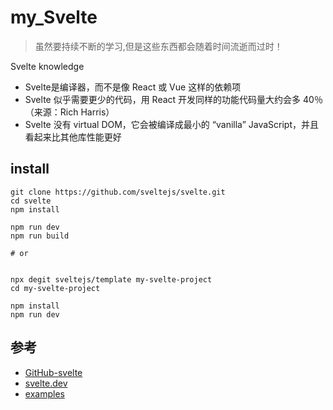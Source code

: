 # my_Svelte

>虽然要持续不断的学习,但是这些东西都会随着时间流逝而过时！

Svelte knowledge

- Svelte是编译器，而不是像 React 或 Vue 这样的依赖项
- Svelte 似乎需要更少的代码，用 React 开发同样的功能代码量大约会多 40％ （来源：Rich Harris）
- Svelte 没有 virtual DOM，它会被编译成最小的 “vanilla” JavaScript，并且看起来比其他库性能更好


## install

```
git clone https://github.com/sveltejs/svelte.git
cd svelte
npm install

npm run dev
npm run build

# or


npx degit sveltejs/template my-svelte-project
cd my-svelte-project

npm install
npm run dev
```



## 参考
- [GitHub-svelte](https://github.com/sveltejs/svelte)
- [svelte.dev](https://svelte.dev/) 
- [examples](https://svelte.dev/examples#hello-world)
